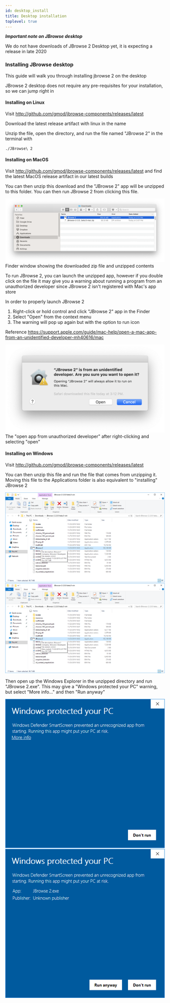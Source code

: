 ```yaml
---
id: desktop_install
title: Desktop installation
toplevel: true
---
```


**_Important note on JBrowse desktop_**

We do not have downloads of JBrowse 2 Desktop yet, it is expecting a release
in late 2020

### Installing JBrowse desktop

This guide will walk you through installing jbrowse 2 on the desktop

JBrowse 2 desktop does not require any pre-requisites for your installation, so
we can jump right in

#### Installing on Linux

Visit http://github.com/gmod/jbrowse-components/releases/latest

Download the latest release artifact with linux in the name

Unzip the file, open the directory, and run the file named "JBrowse 2" in the
terminal with

    ./JBrowse\ 2

#### Installing on MacOS

Visit http://github.com/gmod/jbrowse-components/releases/latest and find the
latest MacOS release artifact in our latest builds

You can then unzip this download and the "JBrowse 2" app will be unzipped to
this folder. You can then run JBrowse 2 from clicking this file.

![](./img/installation_mac_download.png)
Finder window showing the downloaded zip file and unzipped contents

To run JBrowse 2, you can launch the unzipped app, however if you double click
on the file it may give you a warning about running a program from an
unauthorized developer since JBrowse 2 isn't registered with Mac's app store

In order to properly launch JBrowse 2

1. Right-click or hold control and click "JBrowse 2" app in the Finder
2. Select "Open" from the context menu
3. The warning will pop up again but with the option to run icon

Reference
https://support.apple.com/guide/mac-help/open-a-mac-app-from-an-unidentified-developer-mh40616/mac

![](./img/installation_mac_protect2.png)
The "open app from unauthorized developer" after right-clicking and selecting "open"

#### Installing on Windows

Visit http://github.com/gmod/jbrowse-components/releases/latest

You can then unzip this file and run the file that comes from unzipping it.
Moving this file to the Applications folder is also equivalent to "installing"
JBrowse 2

![](./img/installation_win_unzip.png)
![](./img/installation_win_run.png)

Then open up the Windows Explorer in the unzipped directory and run "JBrowse
2.exe". This may give a "Windows protected your PC" warning, but select "More
info..." and then "Run anyway"

![](./img/installation_win_protect2.png)
![](./img/installation_win_protect.png)
